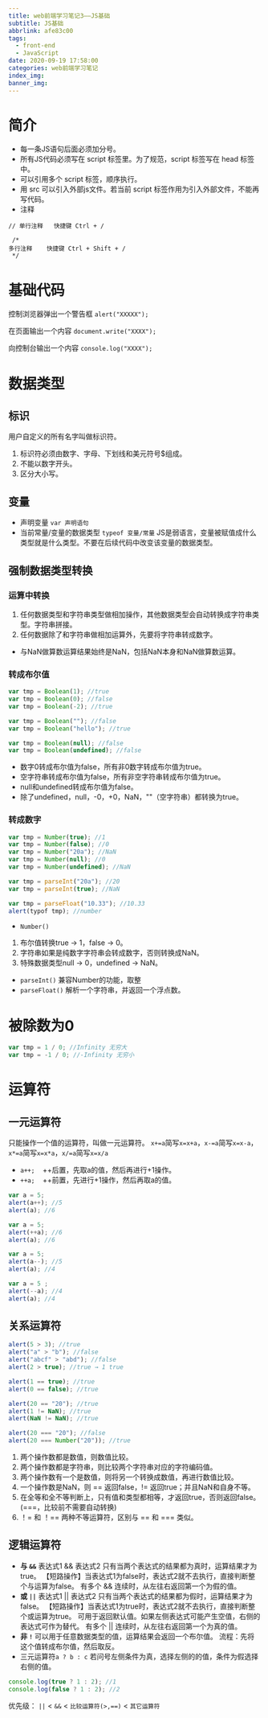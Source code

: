 ```yaml
---
title: web前端学习笔记3——JS基础
subtitle: JS基础
abbrlink: afe83c00
tags:
  - front-end
  - JavaScript
date: 2020-09-19 17:58:00
categories: web前端学习笔记
index_img:
banner_img:
---
```


# 简介
+ 每一条JS语句后面必须加分号。
+ 所有JS代码必须写在 script 标签里。为了规范，script 标签写在 head 标签中。
+ 可以引用多个 script 标签，顺序执行。
+ 用 src 可以引入外部js文件。若当前 script 标签作用为引入外部文件，不能再写代码。
+ 注释
```
// 单行注释   快捷键 Ctrl + /

 /*    
多行注释    快捷键 Ctrl + Shift + /
 */
```

# 基础代码
控制浏览器弹出一个警告框
`alert("XXXXX");`

在页面输出一个内容
`document.write("XXXX");`

向控制台输出一个内容
`console.log("XXXX");`

# 数据类型
## 标识
用户自定义的所有名字叫做标识符。
1. 标识符必须由数字、字母、下划线和美元符号$组成。
2. 不能以数字开头。
3. 区分大小写。

## 变量
+ 声明变量  `var 声明语句`
+ 当前常量/变量的数据类型  `typeof 变量/常量`
JS是弱语言，变量被赋值成什么类型就是什么类型。不要在后续代码中改变该变量的数据类型。

## 强制数据类型转换
### 运算中转换
1. 任何数据类型和字符串类型做相加操作，其他数据类型会自动转换成字符串类型。字符串拼接。
2. 任何数据除了和字符串做相加运算外，先要将字符串转成数字。
+ 与NaN做算数运算结果始终是NaN，包括NaN本身和NaN做算数运算。

### 转成布尔值
```js
var tmp = Boolean(1); //true
var tmp = Boolean(0); //false
var tmp = Boolean(-2); //true

var tmp = Boolean(""); //false
var tmp = Boolean("hello"); //true

var tmp = Boolean(null); //false
var tmp = Boolean(undefined); //false
```
+ 数字0转成布尔值为false，所有非0数字转成布尔值为true。
+ 空字符串转成布尔值为false，所有非空字符串转成布尔值为true。
+ null和undefined转成布尔值为false。
+ 除了undefined，null，-0，+0，NaN，""（空字符串）都转换为true。

### 转成数字
```js
var tmp = Number(true); //1
var tmp = Number(false); //0
var tmp = Number("20a"); //NaN
var tmp = Number(null); //0
var tmp = Number(undefined); //NaN

var tmp = parseInt("20a"); //20
var tmp = parseInt(true); //NaN

var tmp = parseFloat("10.33"); //10.33
alert(typof tmp); //number
```
+ `Number()`
1. 布尔值转换true → 1，false → 0。
2. 字符串如果是纯数字字符串会转成数字，否则转换成NaN。
3. 特殊数据类型null → 0，undefined → NaN。
+ `parseInt()`
兼容Number的功能，取整
+ `parseFloat()`
解析一个字符串，并返回一个浮点数。

# 被除数为0
```js
var tmp = 1 / 0; //Infinity 无穷大
var tmp = -1 / 0; //-Infinity 无穷小
```

# 运算符
## 一元运算符
只能操作一个值的运算符，叫做一元运算符。
`x+=a`简写`x=x+a`，`x-=a`简写`x=x-a`，`x*=a`简写`x=x*a`，`x/=a`简写`x=x/a`
+ `a++;`&nbsp;&nbsp;&nbsp;&nbsp;++后置，先取a的值，然后再进行+1操作。
+ `++a;`&nbsp;&nbsp;&nbsp;&nbsp;++前置，先进行+1操作，然后再取a的值。
```js
var a = 5;
alert(a++); //5
alert(a); //6

var a = 5;
alert(++a); //6
alert(a); //6

var a = 5;
alert(a--); //5
alert(a); //4

var a = 5 ;
alert(--a); //4
alert(a); //4
```

## 关系运算符
```js
alert(5 > 3); //true
alert("a" > "b"); //false
alert("abcf" > "abd"); //false
alert(2 > true); //true → 1 true

alert(1 == true); //true
alert(0 == false); //true

alert(20 == "20"); //true
alert(1 != NaN); //true
alert(NaN != NaN); //true

alert(20 === "20"); //false
alert(20 === Number("20")); //true
```
1. 两个操作数都是数值，则数值比较。
2. 两个操作数都是字符串，则比较两个字符串对应的字符编码值。
3. 两个操作数有一个是数值，则将另一个转换成数值，再进行数值比较。
4. 一个操作数是NaN，则 == 返回false，!= 返回true；并且NaN和自身不等。
5. 在全等和全不等判断上，只有值和类型都相等，才返回true，否则返回false。(===，比较前不需要自动转换)
6. ！= 和 ！== 两种不等运算符，区别与 == 和 === 类似。

## 逻辑运算符
+ **与 `&&`**
表达式1 && 表达式2
只有当两个表达式的结果都为真时，运算结果才为true。
【短路操作】当表达式1为false时，表达式2就不去执行，直接判断整个与运算为false。
有多个 && 连续时，从左往右返回第一个为假的值。
+ **或 `||`**
表达式1 || 表达式2
只有当两个表达式的结果都为假时，运算结果才为false。
【短路操作】当表达式1为true时，表达式2就不去执行，直接判断整个或运算为true。
可用于返回默认值。如果左侧表达式可能产生空值，右侧的表达式可作为替代。
有多个 || 连续时，从左往右返回第一个为真的值。
+ **非 `!`**
可以用于任意数据类型的值，运算结果会返回一个布尔值。
流程：先将这个值转成布尔值，然后取反。
+ 三元运算符`a ? b : c`
若问号左侧条件为真，选择左侧的的值，条件为假选择右侧的值。
```js
console.log(true ? 1 : 2); //1
console.log(false ? 1 : 2); //2
```

优先级： `||` < `&&` < `比较运算符(>,==)` < `其它运算符`
